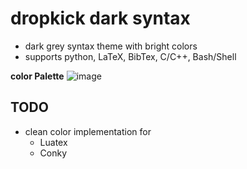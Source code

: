 # dropkick dark syntax

+ dark grey syntax theme with bright colors
+ supports python, LaTeX, BibTex, C/C++, Bash/Shell

__color Palette__
![image](https://raw.githubusercontent.com/frodo4fingers/dropkick-syntax/master/styles/colors_palette.png)

## TODO
+ clean color implementation for
    + Luatex
    + Conky
